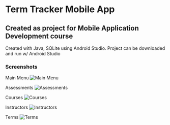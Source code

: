 # Term Tracker Mobile App
## Created as project for Mobile Application Development course

Created with Java, SQLite using Android Studio.
Project can be downloaded and run w/ Android Studio

### Screenshots
Main Menu
![Main Menu](https://github.com/erobertsdev/c196-TermTracker-Att2/blob/master/screenshots/main-menu.png)

Assessments
![Assessments](https://github.com/erobertsdev/c196-TermTracker-Att2/blob/master/screenshots/assessment-details.png)

Courses
![Courses](https://github.com/erobertsdev/c196-TermTracker-Att2/blob/master/screenshots/course-details.png)

Instructors
![Instructors](https://github.com/erobertsdev/c196-TermTracker-Att2/blob/master/screenshots/instructor-details.png)

Terms
![Terms](https://github.com/erobertsdev/c196-TermTracker-Att2/blob/master/screenshots/term-details.png)
